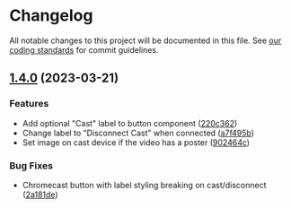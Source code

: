 # Changelog

All notable changes to this project will be documented in this file.
See [our coding standards][commit-messages] for commit guidelines.

## [1.4.0](https://github.com/silvermine/videojs-chromecast/compare/v1.3.4...v1.4.0) (2023-03-21)


### Features

* Add optional "Cast" label to button component ([220c362](https://github.com/silvermine/videojs-chromecast/commit/220c36247c9ac992b757b97257e24e665ac3feb5))
* Change label to "Disconnect Cast" when connected ([a7f495b](https://github.com/silvermine/videojs-chromecast/commit/a7f495b78d8472322079a75a834440fd20858b3c))
* Set image on cast device if the video has a poster ([902464c](https://github.com/silvermine/videojs-chromecast/commit/902464cecf468c554fb062bd93d09bae9e303922))


### Bug Fixes

* Chromecast button with label styling breaking on cast/disconnect ([2a181de](https://github.com/silvermine/videojs-chromecast/commit/2a181dea847927050b57453f9474a2f47028fdca))


[commit-messages]: https://github.com/silvermine/silvermine-info/blob/master/commit-history.md#commit-messages
